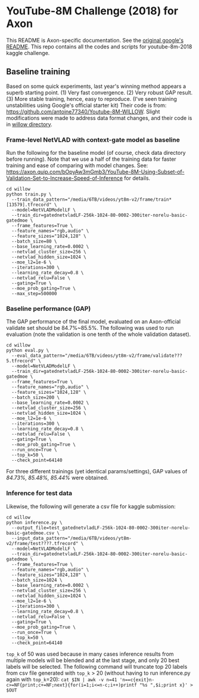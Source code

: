 # YouTube-8M Challenge (2018) for Axon
This README is Axon-specific documentation. See the [original google's README](README-google.md).
This repo contains all the codes and scripts for youtube-8m-2018 kaggle challenge.

## Baseline training
Based on some quick experiments, last year's winning method appears a superb starting point. (1) Very fast convergence. (2) Very robust GAP result. (3) More stable training, hence, easy to reproduce. (I've seen training unstabilities using Google's official starter kit) Their code is from: https://github.com/antoine77340/Youtube-8M-WILLOW. Slight modifications were made to address data format changes, and their code is in [willow directory](willow).

### Frame-level NetVLAD with context-gate model as baseline
Run the following for the baseline model (of course, check data directory before running). Note that we use a half of the training data for faster training and ease of comparing with model changes. See: https://axon.quip.com/bOpyAw3mGmb3/YouTube-8M-Using-Subset-of-Validation-Set-to-Increase-Speed-of-Inference for details.
```
cd willow
python train.py \
  --train_data_pattern="/media/6TB/videos/yt8m-v2/frame/train*[13579].tfrecord" \
  --model=NetVLADModelLF \
  --train_dir=gatednetvladLF-256k-1024-80-0002-300iter-norelu-basic-gatedmoe \
  --frame_features=True \
  --feature_names="rgb,audio" \
  --feature_sizes="1024,128" \
  --batch_size=80 \
  --base_learning_rate=0.0002 \
  --netvlad_cluster_size=256 \
  --netvlad_hidden_size=1024 \
  --moe_l2=1e-6 \
  --iterations=300 \
  --learning_rate_decay=0.8 \
  --netvlad_relu=False \
  --gating=True \
  --moe_prob_gating=True \
  --max_step=500000
```

### Baseline performance (GAP)
The GAP performance of the final model, evaluated on an Axon-official validate set should be 84.7%~85.5%. The following was used to run evaluation (note the validation is one tenth of the whole validation dataset).
```
cd willow
python eval.py \
  --eval_data_pattern="/media/6TB/videos/yt8m-v2/frame/validate???5.tfrecord" \
  --model=NetVLADModelLF \
  --train_dir=gatednetvladLF-256k-1024-80-0002-300iter-norelu-basic-gatedmoe \
  --frame_features=True \
  --feature_names="rgb,audio" \
  --feature_sizes="1024,128" \
  --batch_size=200 \
  --base_learning_rate=0.0002 \
  --netvlad_cluster_size=256 \
  --netvlad_hidden_size=1024 \
  --moe_l2=1e-6 \
  --iterations=300 \
  --learning_rate_decay=0.8 \
  --netvlad_relu=False \
  --gating=True \
  --moe_prob_gating=True \
  --run_once=True \
  --top_k=50 \
  --check_point=64140
```
For three different trainings (yet identical params/settings), GAP values of *84.73%, 85.48%, 85.44%* were obtained.

### Inference for test data
Likewise, the following will generate a csv file for kaggle submission:
```
cd willow
python inference.py \
  --output_file=test_gatednetvladLF-256k-1024-80-0002-300iter-norelu-basic-gatedmoe.csv \
  --input_data_pattern="/media/6TB/videos/yt8m-v2/frame/test????.tfrecord" \
  --model=NetVLADModelLF \
  --train_dir=gatednetvladLF-256k-1024-80-0002-300iter-norelu-basic-gatedmoe \
  --frame_features=True \
  --feature_names="rgb,audio" \
  --feature_sizes="1024,128" \
  --batch_size=1024 \
  --base_learning_rate=0.0002 \
  --netvlad_cluster_size=256 \
  --netvlad_hidden_size=1024 \
  --moe_l2=1e-6 \
  --iterations=300 \
  --learning_rate_decay=0.8 \
  --netvlad_relu=False \
  --gating=True \
  --moe_prob_gating=True \
  --run_once=True \
  --top_k=50 \
  --check_point=64140
```
`top_k` of 50 was used because in many cases inference results from multiple models will be blended and at the last stage, and only 20 best labels will be selected.
The following command will truncate top 20 labels from csv file generated with `top_k` > 20 (without having to run inference.py again with `top_k`=20):
`cat $IN | awk -v n=41 'n==c{exit}n-c>=NF{print;c+=NF;next}{for(i=1;i<=n-c;i++)printf "%s ",$i;print x}' > $OUT`
